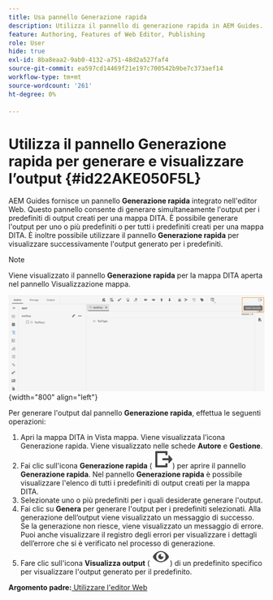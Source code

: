 ```yaml
---
title: Usa pannello Generazione rapida
description: Utilizza il pannello di generazione rapida in AEM Guides. Scopri come generare e visualizzare l’output dal pannello di generazione rapida.
feature: Authoring, Features of Web Editor, Publishing
role: User
hide: true
exl-id: 8ba8eaa2-9ab0-4132-a751-48d2a527faf4
source-git-commit: ea597cd14469f21e197c700542b9be7c373aef14
workflow-type: tm+mt
source-wordcount: '261'
ht-degree: 0%

---
```


# Utilizza il pannello Generazione rapida per generare e visualizzare l’output {#id22AKE050F5L}

AEM Guides fornisce un pannello **Generazione rapida** integrato nell&#39;editor Web. Questo pannello consente di generare simultaneamente l&#39;output per i predefiniti di output creati per una mappa DITA. È possibile generare l&#39;output per uno o più predefiniti o per tutti i predefiniti creati per una mappa DITA. È inoltre possibile utilizzare il pannello **Generazione rapida** per visualizzare successivamente l&#39;output generato per i predefiniti.

>[!NOTE]
>
> Viene visualizzato il pannello **Generazione rapida** per la mappa DITA aperta nel pannello Visualizzazione mappa.

![](images/quick-generate-map-view.png){width="800" align="left"}

Per generare l&#39;output dal pannello **Generazione rapida**, effettua le seguenti operazioni:

1. Apri la mappa DITA in Vista mappa. Viene visualizzata l’icona Generazione rapida. Viene visualizzato nelle schede **Autore** e **Gestione**.
1. Fai clic sull&#39;icona **Generazione rapida** \( ![](images/quick-generate-icon.svg)\) per aprire il pannello **Generazione rapida**. Nel pannello **Generazione rapida** è possibile visualizzare l&#39;elenco di tutti i predefiniti di output creati per la mappa DITA.
1. Selezionate uno o più predefiniti per i quali desiderate generare l&#39;output.
1. Fai clic su **Genera** per generare l&#39;output per i predefiniti selezionati. Alla generazione dell’output viene visualizzato un messaggio di successo. Se la generazione non riesce, viene visualizzato un messaggio di errore. Puoi anche visualizzare il registro degli errori per visualizzare i dettagli dell’errore che si è verificato nel processo di generazione.
1. Fare clic sull&#39;icona **Visualizza output** \( ![](images/view-output-icon.svg)\) di un predefinito specifico per visualizzare l&#39;output generato per il predefinito.

**Argomento padre:**&#x200B;[&#x200B; Utilizzare l&#39;editor Web](web-editor.md)
